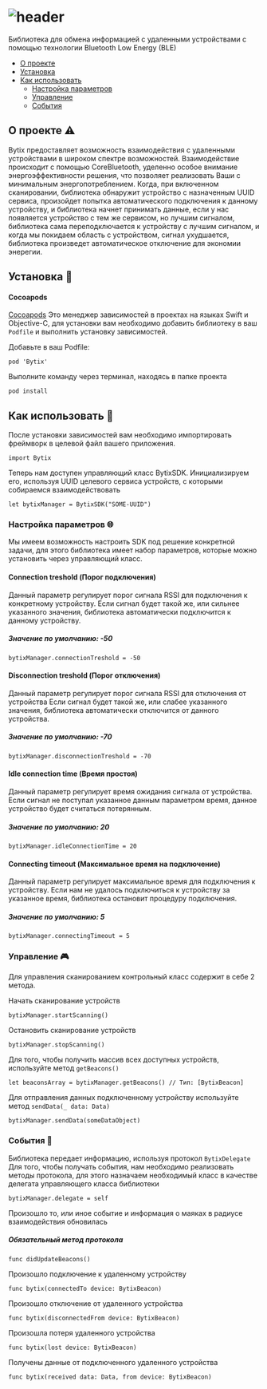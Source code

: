# ![header](https://i.imgur.com/KtdI3hP.png)

Библиотека для обмена информацией с удаленными устройствами с помощью технологии Bluetooth Low Energy (BLE)

- [О проекте](#О-проекте)
- [Установка](#Установка)
- [Как использовать](#Как-использовать)
  - [Настройка параметров](#Настройка-параметров)
  - [Управление](#Управление)
  - [События](#События)

## О проекте :warning:
Bytix предоставляет возможность взаимодействия с удаленными устройствами в широком спектре возможностей. Взаимодействие происходит с помощью CoreBluetooth, уделенно особое внимание энергоэффективности решения, что позволяет реализовать Ваши с минимальным энергопотреблением. Когда, при включенном сканировании, библиотека обнаружит устройство с назначенным UUID сервиса, произойдет попытка автоматического подключения к данному устройству, и библиотека начнет принимать данные, если у нас появляется устройство с тем же сервисом, но лучшим сигналом, библиотека сама переподключается к устройству с лучшим сигналом, и когда мы покидаем область с устройством, сигнал ухудшается, библиотека произведет автоматическое отключение для экономии энерегии.

## Установка :hammer:

#### Cocoapods

[Cocoapods](https://cocoapods.org/#install) Это менеджер зависимостей в проектах на языках Swift и Objective-C, для установки вам необходимо добавить библиотеку в ваш `Podfile` и выполнить установку зависимостей.

Добавьте в ваш Podfile:
```
pod 'Bytix'
```

Выполните команду через терминал, находясь в папке проекта
```
pod install
```

## Как использовать :key:

После установки зависимостей вам необходимо импортировать фреймворк в целевой файл вашего приложения.
```
import Bytix
```

Теперь нам доступен управляющий класс BytixSDK. Инициализируем его, используя UUID целевого сервиса устройств, с которыми собираемся взаимодействовать
```
let bytixManager = BytixSDK("SOME-UUID")
```

### Настройка параметров :globe_with_meridians:
Мы имеем возможность настроить SDK под решение конкретной задачи, для этого библиотека имеет набор параметров, которые можно установить через управляющий класс.

#### Connection treshold (Порог подключения)
Данный параметр регулирует порог сигнала RSSI для подключения к конкретному устройству.
Если сигнал будет такой же, или сильнее указанного значения, библиотека автоматически подключится к данному устройству.
##### Значение по умолчанию: -50
```
bytixManager.connectionTreshold = -50
```
#### Disconnection treshold (Порог отключения)
Данный параметр регулирует порог сигнала RSSI для отключения от устройства
Если сигнал будет такой же, или слабее указанного значения, библиотека автоматически отключится от данного устройства.
##### Значение по умолчанию: -70
```
bytixManager.disconnectionTreshold = -70
```
#### Idle connection time (Время простоя)
Данный параметр регулирует время ожидания сигнала от устройства. Если сигнал не поступал указанное данным параметром время, данное устройство будет считаться потерянным.
##### Значение по умолчанию: 20
```
bytixManager.idleConnectionTime = 20
```
#### Connecting timeout (Максимальное время на подключение)
Данный параметр регулирует максимальное время для подключения к устройству. Если нам не удалось подключиться к устройству за указанное время, библиотека остановит процедуру подключения.
##### Значение по умолчанию: 5
```
bytixManager.connectingTimeout = 5
```

### Управление :video_game:
Для управления сканированием контрольный класс содержит в себе 2 метода.

Начать сканирование устройств
```
bytixManager.startScanning()
```
Остановить сканирование устройств
```
bytixManager.stopScanning()
```

Для того, чтобы получить массив всех доступных устройств, используйте метод `getBeacons()`
```
let beaconsArray = bytixManager.getBeacons() // Тип: [BytixBeacon]
```

Для отправления данных подключенному устройству используйте метод `sendData(_ data: Data)`
```
bytixManager.sendData(someDataObject)
```

### События :dart:
Библиотека передает информацию, используя протокол `BytixDelegate` 
Для того, чтобы получать события, нам необходимо реализовать методы протокола, для этого назначаем необходимый класс в качестве делегата управляющего класса библиотеки
```
bytixManager.delegate = self
```
Произошло то, или иное событие и информация о маяках в радиусе взаимодействия обновилась
##### Обязательный метод протокола
```
func didUpdateBeacons()
```
Произошло подключение к удаленному устройству
```
func bytix(connectedTo device: BytixBeacon)
```
Произошло отключение от удаленного устройства
```
func bytix(disconnectedFrom device: BytixBeacon)
```
Произошла потеря удаленного устройства
```
func bytix(lost device: BytixBeacon)
```
Получены данные от подключенного удаленного устройства
```
func bytix(received data: Data, from device: BytixBeacon)
```

